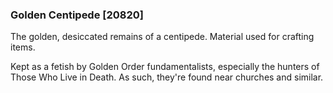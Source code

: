 ### Golden Centipede [20820]

The golden, desiccated remains of a centipede. Material used for crafting items.

Kept as a fetish by Golden Order fundamentalists, especially the hunters of Those Who Live in Death. As such, they're found near churches and similar.